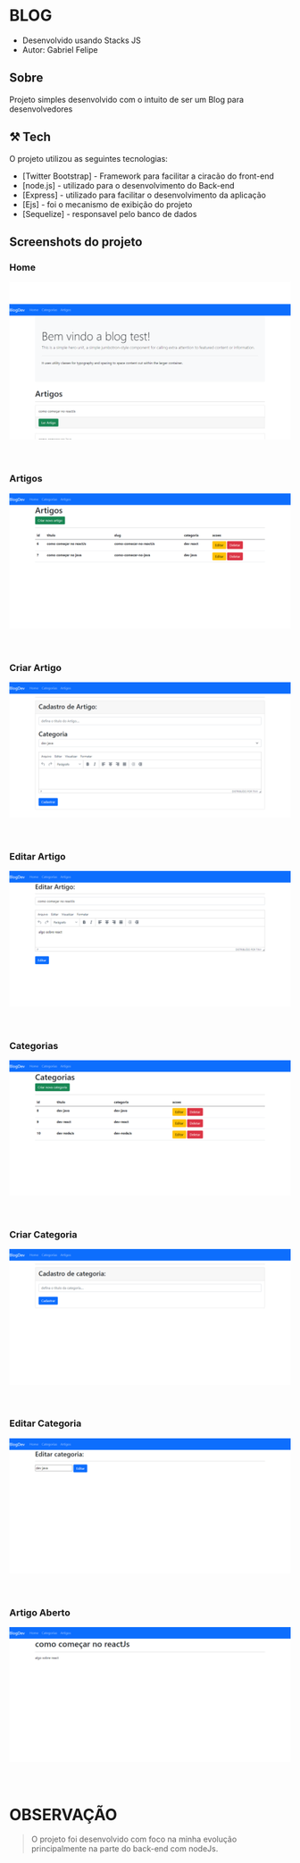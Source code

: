 # BLOG
- Desenvolvido usando Stacks JS
- Autor: Gabriel Felipe

## Sobre
Projeto simples desenvolvido com o intuito de ser um Blog para desenvolvedores

## ⚒️ Tech
O projeto utilizou as seguintes tecnologias:

- [Twitter Bootstrap] - Framework para facilitar a ciracão do front-end
- [node.js] - utilizado para o desenvolvimento do Back-end
- [Express] - utilizado para facilitar o desenvolvimento da aplicação
- [Ejs] - foi o mecanismo de exibição do projeto
- [Sequelize] - responsavel pelo banco de dados

## Screenshots do projeto
### Home
![home](screenshots/home.png)
<br/><br/><br/>

### Artigos
![artigos](screenshots/artigo_admin.png)
<br/><br/><br/>

### Criar Artigo
![artigo](screenshots/criar_artigo.png)
<br/><br/><br/>

### Editar Artigo
![artigo](screenshots/editar_artigo.png)
<br/><br/><br/>

### Categorias 
![categoria](screenshots/categorias.png)
<br/><br/><br/>

### Criar Categoria
![categoria](screenshots/criar_categoria.png)
<br/><br/><br/>

### Editar Categoria
![categoria](screenshots/editar_categoria.png)
<br/><br/><br/>

### Artigo Aberto
![home](screenshots/react.png)
<br/><br/><br/>


# OBSERVAÇÃO
> O projeto foi desenvolvido com foco na minha evolução principalmente na parte do back-end com nodeJs.

